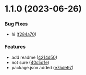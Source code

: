 # 1.1.0 (2023-06-26)


### Bug Fixes

* hi ([f284a70](https://github.com/mikemickymick/test-release/commit/f284a70b9583e82f110f2beeb2538432657d83a1))


### Features

* add readme ([4214d50](https://github.com/mikemickymick/test-release/commit/4214d5095a0c301a20c3e1e193e86b2f0c674322))
* not sure ([40c5d1e](https://github.com/mikemickymick/test-release/commit/40c5d1e28f5155f1588c3390c07293181bf006c4))
* package.json added ([e75de97](https://github.com/mikemickymick/test-release/commit/e75de9765f8abc290cf4ec22ee70c8c82a1824ec))



